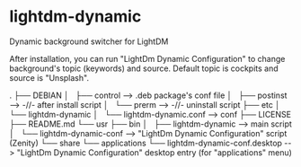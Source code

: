 # lightdm-dynamic
Dynamic background switcher for LightDM

After installation, you can run "LightDm Dynamic Configuration" to change background's topic (keywords) and source.
Default topic is cockpits and source is "Unsplash".

.
├── DEBIAN
│   ├── control --> .deb package's conf file
│   ├── postinst --> -//- after install script
│   └── prerm --> -//- uninstall script
├── etc
│   └── lightdm-dynamic
│       └── lightdm-dynamic.conf --> conf
├── LICENSE
├── README.md
└── usr
    ├── bin
    │   ├── lightdm-dynamic --> main script
    │   └── lightdm-dynamic-conf --> "LightDm Dynamic Configuration" script (Zenity)
    └── share
        └── applications
            └── lightdm-dynamic-conf.desktop --> "LightDm Dynamic Configuration" desktop entry (for "applications" menu)
